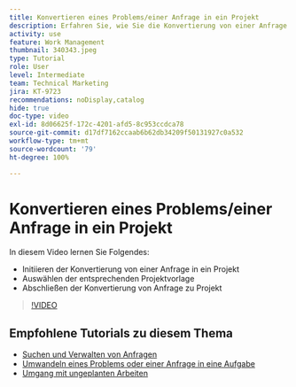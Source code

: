 ```yaml
---
title: Konvertieren eines Problems/einer Anfrage in ein Projekt
description: Erfahren Sie, wie Sie die Konvertierung von einer Anfrage in ein Projekt initiieren, die entsprechende Projektvorlage auswählen und die Konvertierung abschließen.
activity: use
feature: Work Management
thumbnail: 340343.jpeg
type: Tutorial
role: User
level: Intermediate
team: Technical Marketing
jira: KT-9723
recommendations: noDisplay,catalog
hide: true
doc-type: video
exl-id: 8d06625f-172c-4201-afd5-8c953ccdca78
source-git-commit: d17df7162ccaab6b62db34209f50131927c0a532
workflow-type: tm+mt
source-wordcount: '79'
ht-degree: 100%

---
```


# Konvertieren eines Problems/einer Anfrage in ein Projekt

In diesem Video lernen Sie Folgendes:

* Initiieren der Konvertierung von einer Anfrage in ein Projekt
* Auswählen der entsprechenden Projektvorlage
* Abschließen der Konvertierung von Anfrage zu Projekt

>[!VIDEO](https://video.tv.adobe.com/v/3446631/?quality=12&learn=on&enablevpops&captions=ger)


## Empfohlene Tutorials zu diesem Thema

* [Suchen und Verwalten von Anfragen](/help/manage-work/issues-requests/find-requests.md)
* [Umwandeln eines Problems oder einer Anfrage in eine Aufgabe](/help/manage-work/issues-requests/convert-issues-to-other-work-items.md)
* [Umgang mit ungeplanten Arbeiten](/help/manage-work/issues-requests/handle-unplanned-work.md)
